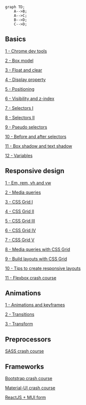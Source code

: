 ```mermaid
graph TD;
    A-->B;
    A-->C;
    B-->D;
    C-->D;
```

## Basics

<a href="https://www.youtube.com/watch?v=buxedopZbKM&list=PLu0W_9lII9agiCUZYRsvtGTXdxkzPyItg&index=16">1 - Chrome dev tools</a>

<a href="https://www.youtube.com/watch?v=5koxb4JaDqc&list=PLu0W_9lII9agiCUZYRsvtGTXdxkzPyItg&index=20">2 - Box model</a>

<a href="https://www.youtube.com/watch?v=6G42rXal5-g&list=PLu0W_9lII9agiCUZYRsvtGTXdxkzPyItg&index=21">3 - Float and clear</a>

<a href="https://www.youtube.com/watch?v=YJtlXrzXXFk&list=PLu0W_9lII9agiCUZYRsvtGTXdxkzPyItg&index=24">4 - Display property</a>

<a href="https://www.youtube.com/watch?v=MwGHiVl-gqk&list=PLu0W_9lII9agiCUZYRsvtGTXdxkzPyItg&index=25">5 - Positioning</a>

<a href="https://www.youtube.com/watch?v=Uzuq2FGxgK4&list=PLu0W_9lII9agiCUZYRsvtGTXdxkzPyItg&index=27">6 - Visibility and z-index</a>

<a href="https://www.youtube.com/watch?v=oPPym7UaSIo&list=PLu0W_9lII9agiCUZYRsvtGTXdxkzPyItg&index=15">7 - Selectors I</a>

<a href="https://www.youtube.com/watch?v=WwUM7qOimbo&list=PLu0W_9lII9agiCUZYRsvtGTXdxkzPyItg&index=31">8 - Selectors II</a>

<a href="https://www.youtube.com/watch?v=P-hZDC5YkJE&list=PLu0W_9lII9agiCUZYRsvtGTXdxkzPyItg&index=32">9 - Pseudo selectors</a>

<a href="https://www.youtube.com/watch?v=PlKG1fooswU&list=PLu0W_9lII9agiCUZYRsvtGTXdxkzPyItg&index=33">10 - Before and after selectors</a>

<a href="https://www.youtube.com/watch?v=ASNldCkFBcM&list=PLu0W_9lII9agiCUZYRsvtGTXdxkzPyItg&index=34">11 - Box shadow and text shadow</a>

<a href="https://www.youtube.com/watch?v=ghlm_94oR90&list=PLu0W_9lII9agiCUZYRsvtGTXdxkzPyItg&index=35">12 - Variables</a>

## Responsive design

<a href="https://www.youtube.com/watch?v=DVjrb52C5Gs&list=PLu0W_9lII9agiCUZYRsvtGTXdxkzPyItg&index=30">1 - Em, rem, vh and vw</a>

<a href="https://www.youtube.com/watch?v=WTz4A8IdeEQ&list=PLu0W_9lII9agiCUZYRsvtGTXdxkzPyItg&index=31">2 - Media queries</a>

<a href="https://www.youtube.com/watch?v=MPl9bevckUE&list=PLu0W_9lII9agiCUZYRsvtGTXdxkzPyItg&index=40">3 - CSS Grid I</a>

<a href="https://www.youtube.com/watch?v=Aec0xLKzBWk&list=PLu0W_9lII9agiCUZYRsvtGTXdxkzPyItg&index=41">4 - CSS Grid II</a>

<a href="https://www.youtube.com/watch?v=5II60I5gpKY&list=PLu0W_9lII9agiCUZYRsvtGTXdxkzPyItg&index=42">5 - CSS Grid III</a>

<a href="https://www.youtube.com/watch?v=QAv7TsE18QM&list=PLu0W_9lII9agiCUZYRsvtGTXdxkzPyItg&index=43">6 - CSS Grid IV</a>

<a href="https://www.youtube.com/watch?v=JBupsN9Cmrs&list=PLu0W_9lII9agiCUZYRsvtGTXdxkzPyItg&index=44">7 - CSS Grid V</a>

<a href="https://www.youtube.com/watch?v=mu0qTVIkkAs&list=PLu0W_9lII9agiCUZYRsvtGTXdxkzPyItg&index=45">8 - Media queries with CSS Grid</a>

<a href="https://www.youtube.com/watch?v=CC2HkBZuReY">9 - Build layouts with CSS Grid</a>

<a href="https://www.youtube.com/watch?v=VQraviuwbzU">10 - Tips to create responsive layouts</a>

<a href="https://www.youtube.com/watch?v=5qVuORLniwM">11 - Flexbox crash course</a>


## Animations

<a href="https://www.youtube.com/watch?v=jiK6Mf-ILSg&list=PLu0W_9lII9agiCUZYRsvtGTXdxkzPyItg&index=36">1 - Animations and keyframes</a>

<a href="https://www.youtube.com/watch?v=k4Dr0PJKidI&list=PLu0W_9lII9agiCUZYRsvtGTXdxkzPyItg&index=37">2 - Transitions</a>

<a href="https://www.youtube.com/watch?v=K0Gz7CKNJzY&list=PLu0W_9lII9agiCUZYRsvtGTXdxkzPyItg&index=38">3 - Transform</a>

## Preprocessors

<a href="https://www.youtube.com/watch?v=nu5mdN2JIwM&list=PLRlbDmjayb7aMt0y8wX6tDT2HVBja2-af&index=1">SASS crash course</a>

## Frameworks

<a href="https://www.youtube.com/watch?v=vpAJ0s5S2t0&t=4003s">Bootstrap crash course</a>

<a href="https://www.youtube.com/watch?v=vyJU9efvUtQ">Material-UI crash course</a>

<a href="https://www.youtube.com/watch?v=zT62eVxShsY">ReactJS + MUI form</a>
